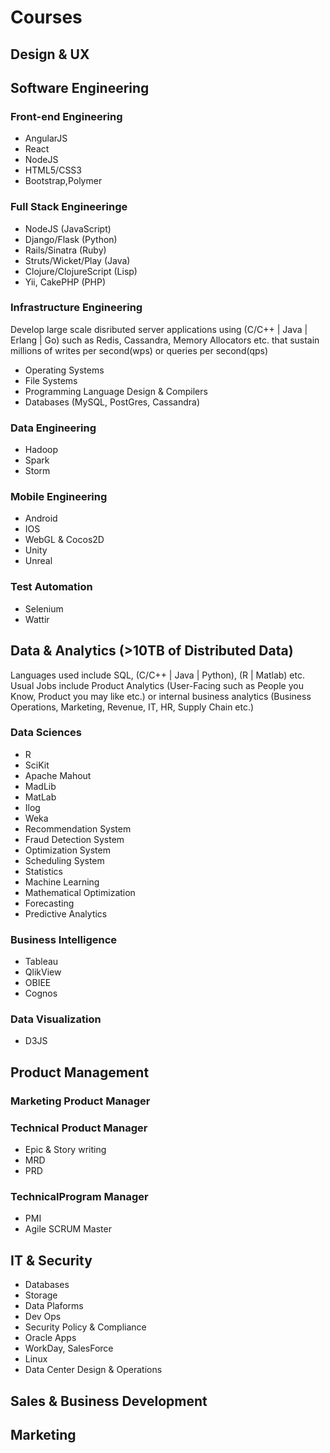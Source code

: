 # Courses

## Design & UX

## Software Engineering

### Front-end Engineering
* AngularJS
* React
* NodeJS
* HTML5/CSS3
* Bootstrap,Polymer

### Full Stack Engineeringe
* NodeJS (JavaScript)
* Django/Flask (Python)
* Rails/Sinatra (Ruby)
* Struts/Wicket/Play (Java)
* Clojure/ClojureScript (Lisp)
* Yii, CakePHP (PHP)

### Infrastructure Engineering

Develop large scale disributed server applications using (C/C++ | Java | Erlang | Go) such as Redis, Cassandra, Memory Allocators etc. that sustain millions of writes per second(wps) or queries per second(qps)
* Operating Systems
* File Systems
* Programming Language Design & Compilers
* Databases (MySQL, PostGres, Cassandra)

### Data Engineering
* Hadoop
* Spark
* Storm

### Mobile Engineering
* Android
* IOS
* WebGL & Cocos2D
* Unity
* Unreal

### Test Automation
* Selenium
* Wattir

## Data & Analytics (>10TB of Distributed Data)

Languages used include SQL, (C/C++ | Java | Python), (R | Matlab) etc.
Usual Jobs include Product Analytics (User-Facing such as People you Know, Product you may like etc.) or internal business analytics (Business Operations, Marketing, Revenue, IT, HR, Supply Chain etc.)

### Data Sciences

* R
* SciKit
* Apache Mahout
* MadLib
* MatLab
* Ilog
* Weka
* Recommendation System
* Fraud Detection System
* Optimization System
* Scheduling System
* Statistics
* Machine Learning
* Mathematical Optimization
* Forecasting
* Predictive Analytics

### Business Intelligence

* Tableau
* QlikView
* OBIEE
* Cognos

### Data Visualization

* D3JS

## Product Management

### Marketing Product Manager
### Technical Product Manager
* Epic & Story writing
* MRD
* PRD
### TechnicalProgram Manager
* PMI
* Agile SCRUM Master

## IT & Security

* Databases
* Storage
* Data Plaforms
* Dev Ops
* Security Policy & Compliance
* Oracle Apps
* WorkDay, SalesForce
* Linux
* Data Center Design & Operations

## Sales & Business Development

## Marketing
